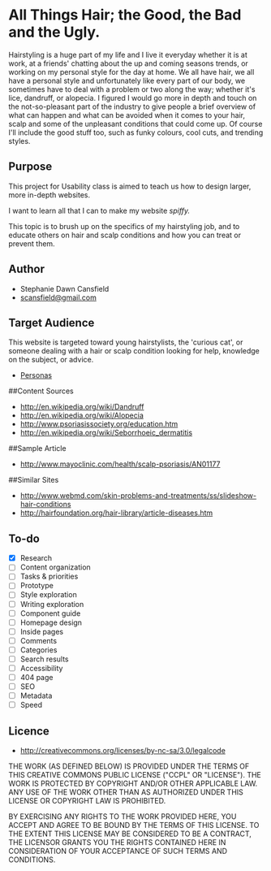 # All Things Hair; the Good, the Bad and the Ugly.

Hairstyling is a huge part of my life and I live it everyday whether it is at work, at a friends' chatting about the up and coming seasons trends, or working on my personal style for the day at home. We all have hair, we all have a personal style and unfortunately like every part of our body, we sometimes have to deal with a problem or two along the way; whether it's lice, dandruff, or alopecia. I figured I would go more in depth and touch on the not-so-pleasant part of the industry to give people a brief overview of what can happen and what can be avoided when it comes to your hair, scalp and some of the unpleasant conditions that could come up. Of course I'll include the good stuff too, such as funky colours, cool cuts, and trending styles.

## Purpose

This project for Usability class is aimed to teach us how to design larger, more in-depth websites.

I want to learn all that I can to make my website *spiffy.*

This topic is to brush up on the specifics of my hairstyling job, and to educate others on hair and scalp conditions and how you can treat or prevent them. 

## Author

- Stephanie Dawn Cansfield
- [scansfield@gmail.com](mailto:scansfield@gmail.com)

## Target Audience

This website is targeted toward young hairstylists, the 'curious cat', or someone dealing with a hair or scalp condition looking for help, knowledge on the subject, or advice.

- [Personas](Personas.md)

##Content Sources

- <http://en.wikipedia.org/wiki/Dandruff>
- <http://en.wikipedia.org/wiki/Alopecia>
- <http://www.psoriasissociety.org/education.htm>
- <http://en.wikipedia.org/wiki/Seborrhoeic_dermatitis>

##Sample Article

- <http://www.mayoclinic.com/health/scalp-psoriasis/AN01177>

##Similar Sites

- <http://www.webmd.com/skin-problems-and-treatments/ss/slideshow-hair-conditions>
- <http://hairfoundation.org/hair-library/article-diseases.htm>

## To-do

- [x] Research
- [ ] Content organization
- [ ] Tasks & priorities
- [ ] Prototype
- [ ] Style exploration
- [ ] Writing exploration
- [ ] Component guide
- [ ] Homepage design
- [ ] Inside pages
- [ ] Comments
- [ ] Categories
- [ ] Search results
- [ ] Accessibility
- [ ] 404 page
- [ ] SEO
- [ ] Metadata
- [ ] Speed

## Licence
- <http://creativecommons.org/licenses/by-nc-sa/3.0/legalcode> 

THE WORK (AS DEFINED BELOW) IS PROVIDED UNDER THE TERMS OF THIS CREATIVE COMMONS PUBLIC LICENSE ("CCPL" OR "LICENSE"). THE WORK IS PROTECTED BY COPYRIGHT AND/OR OTHER APPLICABLE LAW. ANY USE OF THE WORK OTHER THAN AS AUTHORIZED UNDER THIS LICENSE OR COPYRIGHT LAW IS PROHIBITED.

BY EXERCISING ANY RIGHTS TO THE WORK PROVIDED HERE, YOU ACCEPT AND AGREE TO BE BOUND BY THE TERMS OF THIS LICENSE. TO THE EXTENT THIS LICENSE MAY BE CONSIDERED TO BE A CONTRACT, THE LICENSOR GRANTS YOU THE RIGHTS CONTAINED HERE IN CONSIDERATION OF YOUR ACCEPTANCE OF SUCH TERMS AND CONDITIONS.
















